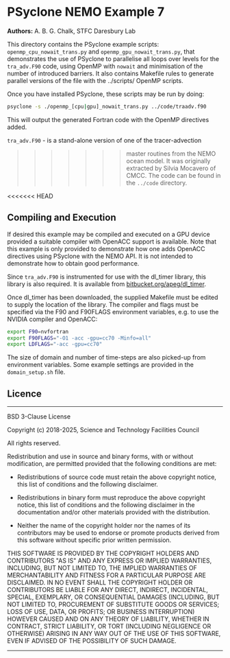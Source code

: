 
# PSyclone NEMO Example 7

**Authors:** A. B. G. Chalk, STFC Daresbury Lab

This directory contains the PSyclone example scripts:
`openmp_cpu_nowait_trans.py` and `openmp_gpu_nowait_trans.py`,
that demonstrates the use of PSyclone to parallelise all loops over
levels for the `tra_adv.F90` code, using OpenMP with `nowait` and
minimisation of the number of introduced barriers. It also contains
Makefile rules to generate parallel versions of the file with the
../scripts/ OpenMP scripts.

Once you have installed PSyclone, these scripts may be run by doing:

```sh
psyclone -s ./openmp_[cpu|gpu]_nowait_trans.py ../code/traadv.f90
```

This will output the generated Fortran code with the OpenMP directives added.

`tra_adv.F90` - is a stand-alone version of one of the tracer-advection
>>>>>>> master
routines from the NEMO ocean model. It was originally extracted by
Silvia Mocavero of CMCC. The code can be found in the `../code`
directory.

<<<<<<< HEAD
## Compiling and Execution

If desired this example may be compiled and executed on a GPU device
provided a suitable compiler with OpenACC support is available. Note
that this example is only provided to demonstrate how one adds OpenACC
directives using PSyclone with the NEMO API. It is not intended to
demonstrate how to obtain good performance.

Since `tra_adv.F90` is instrumented for use with the dl_timer library,
this library is also required. It is available from
[bitbucket.org/apeg/dl_timer](https://bitbucket.org/apeg/dl_timer).

Once dl_timer has been downloaded, the supplied Makefile must be
edited to supply the location of the library. The compiler and flags
must be specified via the F90 and F90FLAGS environment variables, e.g.
to use the NVIDIA compiler and OpenACC:

```sh
export F90=nvfortran
export F90FLAGS="-O1 -acc -gpu=cc70 -Minfo=all"
export LDFLAGS="-acc -gpu=cc70"
```

The size of domain and number of time-steps are also picked-up from
environment variables. Some example settings are provided in the
`domain_setup.sh` file.


## Licence

-----------------------------------------------------------------------------

BSD 3-Clause License

Copyright (c) 2018-2025, Science and Technology Facilities Council

All rights reserved.

Redistribution and use in source and binary forms, with or without
modification, are permitted provided that the following conditions are met:

* Redistributions of source code must retain the above copyright notice, this
  list of conditions and the following disclaimer.

* Redistributions in binary form must reproduce the above copyright notice,
  this list of conditions and the following disclaimer in the documentation
  and/or other materials provided with the distribution.

* Neither the name of the copyright holder nor the names of its
  contributors may be used to endorse or promote products derived from
  this software without specific prior written permission.

THIS SOFTWARE IS PROVIDED BY THE COPYRIGHT HOLDERS AND CONTRIBUTORS
"AS IS" AND ANY EXPRESS OR IMPLIED WARRANTIES, INCLUDING, BUT NOT
LIMITED TO, THE IMPLIED WARRANTIES OF MERCHANTABILITY AND FITNESS
FOR A PARTICULAR PURPOSE ARE DISCLAIMED. IN NO EVENT SHALL THE
COPYRIGHT HOLDER OR CONTRIBUTORS BE LIABLE FOR ANY DIRECT, INDIRECT,
INCIDENTAL, SPECIAL, EXEMPLARY, OR CONSEQUENTIAL DAMAGES (INCLUDING,
BUT NOT LIMITED TO, PROCUREMENT OF SUBSTITUTE GOODS OR SERVICES;
LOSS OF USE, DATA, OR PROFITS; OR BUSINESS INTERRUPTION) HOWEVER
CAUSED AND ON ANY THEORY OF LIABILITY, WHETHER IN CONTRACT, STRICT
LIABILITY, OR TORT (INCLUDING NEGLIGENCE OR OTHERWISE) ARISING IN
ANY WAY OUT OF THE USE OF THIS SOFTWARE, EVEN IF ADVISED OF THE
POSSIBILITY OF SUCH DAMAGE.

-----------------------------------------------------------------------------
